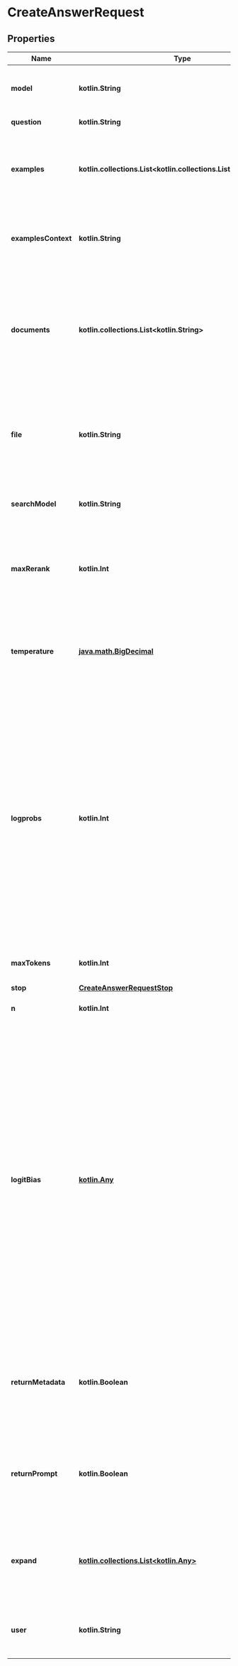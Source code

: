 
# CreateAnswerRequest

## Properties
Name | Type | Description | Notes
------------ | ------------- | ------------- | -------------
**model** | **kotlin.String** | ID of the model to use for completion. You can select one of &#x60;ada&#x60;, &#x60;babbage&#x60;, &#x60;curie&#x60;, or &#x60;davinci&#x60;. | 
**question** | **kotlin.String** | Question to get answered. | 
**examples** | **kotlin.collections.List&lt;kotlin.collections.List&lt;kotlin.String&gt;&gt;** | List of (question, answer) pairs that will help steer the model towards the tone and answer format you&#39;d like. We recommend adding 2 to 3 examples. | 
**examplesContext** | **kotlin.String** | A text snippet containing the contextual information used to generate the answers for the &#x60;examples&#x60; you provide. | 
**documents** | **kotlin.collections.List&lt;kotlin.String&gt;** | List of documents from which the answer for the input &#x60;question&#x60; should be derived. If this is an empty list, the question will be answered based on the question-answer examples.  You should specify either &#x60;documents&#x60; or a &#x60;file&#x60;, but not both.  |  [optional]
**file** | **kotlin.String** | The ID of an uploaded file that contains documents to search over. See [upload file](/docs/api-reference/files/upload) for how to upload a file of the desired format and purpose.  You should specify either &#x60;documents&#x60; or a &#x60;file&#x60;, but not both.  |  [optional]
**searchModel** | **kotlin.String** | ID of the model to use for [Search](/docs/api-reference/searches/create). You can select one of &#x60;ada&#x60;, &#x60;babbage&#x60;, &#x60;curie&#x60;, or &#x60;davinci&#x60;. |  [optional]
**maxRerank** | **kotlin.Int** | The maximum number of documents to be ranked by [Search](/docs/api-reference/searches/create) when using &#x60;file&#x60;. Setting it to a higher value leads to improved accuracy but with increased latency and cost. |  [optional]
**temperature** | [**java.math.BigDecimal**](java.math.BigDecimal.md) | What [sampling temperature](https://towardsdatascience.com/how-to-sample-from-language-models-682bceb97277) to use. Higher values mean the model will take more risks and value 0 (argmax sampling) works better for scenarios with a well-defined answer. |  [optional]
**logprobs** | **kotlin.Int** | Include the log probabilities on the &#x60;logprobs&#x60; most likely tokens, as well the chosen tokens. For example, if &#x60;logprobs&#x60; is 5, the API will return a list of the 5 most likely tokens. The API will always return the &#x60;logprob&#x60; of the sampled token, so there may be up to &#x60;logprobs+1&#x60; elements in the response.  The maximum value for &#x60;logprobs&#x60; is 5. If you need more than this, please contact us through our [Help center](https://help.openai.com) and describe your use case.  When &#x60;logprobs&#x60; is set, &#x60;completion&#x60; will be automatically added into &#x60;expand&#x60; to get the logprobs.  |  [optional]
**maxTokens** | **kotlin.Int** | The maximum number of tokens allowed for the generated answer |  [optional]
**stop** | [**CreateAnswerRequestStop**](CreateAnswerRequestStop.md) |  |  [optional]
**n** | **kotlin.Int** | How many answers to generate for each question. |  [optional]
**logitBias** | [**kotlin.Any**](.md) | Modify the likelihood of specified tokens appearing in the completion.  Accepts a json object that maps tokens (specified by their token ID in the GPT tokenizer) to an associated bias value from -100 to 100. You can use this [tokenizer tool](/tokenizer?view&#x3D;bpe) (which works for both GPT-2 and GPT-3) to convert text to token IDs. Mathematically, the bias is added to the logits generated by the model prior to sampling. The exact effect will vary per model, but values between -1 and 1 should decrease or increase likelihood of selection; values like -100 or 100 should result in a ban or exclusive selection of the relevant token.  As an example, you can pass &#x60;{\&quot;50256\&quot;: -100}&#x60; to prevent the &lt;|endoftext|&gt; token from being generated.  |  [optional]
**returnMetadata** | **kotlin.Boolean** | A special boolean flag for showing metadata. If set to &#x60;true&#x60;, each document entry in the returned JSON will contain a \&quot;metadata\&quot; field.  This flag only takes effect when &#x60;file&#x60; is set.  |  [optional]
**returnPrompt** | **kotlin.Boolean** | If set to &#x60;true&#x60;, the returned JSON will include a \&quot;prompt\&quot; field containing the final prompt that was used to request a completion. This is mainly useful for debugging purposes. |  [optional]
**expand** | [**kotlin.collections.List&lt;kotlin.Any&gt;**](kotlin.Any.md) | If an object name is in the list, we provide the full information of the object; otherwise, we only provide the object ID. Currently we support &#x60;completion&#x60; and &#x60;file&#x60; objects for expansion. |  [optional]
**user** | **kotlin.String** | A unique identifier representing your end-user, which can help OpenAI to monitor and detect abuse. [Learn more](/docs/guides/safety-best-practices/end-user-ids).  |  [optional]



